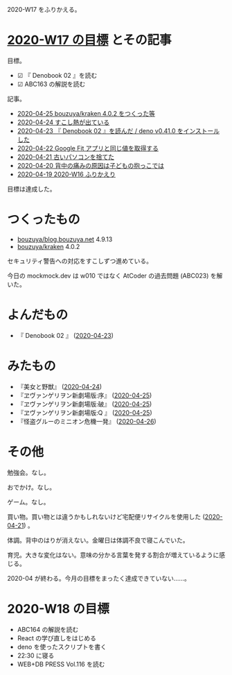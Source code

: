 2020-W17 をふりかえる。

# [2020-W17 の目標][2020-04-19] とその記事

目標。

- ☑ 『 Denobook 02 』を読む
- ☑ ABC163 の解説を読む

記事。

- [2020-04-25 bouzuya/kraken 4.0.2 をつくった等][2020-04-25]
- [2020-04-24 すこし熱が出ている][2020-04-24]
- [2020-04-23 『 Denobook 02 』を読んだ / deno v0.41.0 をインストールした][2020-04-23]
- [2020-04-22 Google Fit アプリと同じ値を取得する][2020-04-22]
- [2020-04-21 古いパソコンを捨てた][2020-04-21]
- [2020-04-20 背中の痛みの原因は子どもの抱っこでは][2020-04-20]
- [2020-04-19 2020-W16 ふりかえり][2020-04-19]

目標は達成した。

# つくったもの

- [bouzuya/blog.bouzuya.net][] 4.9.13
- [bouzuya/kraken][] 4.0.2

セキュリティ警告への対応をすこしずつ進めている。

今日の mockmock.dev は w010 ではなく AtCoder の過去問題 (ABC023) を解いた。

# よんだもの

- 『 Denobook 02 』 ([2020-04-23][])

# みたもの

- 『美女と野獣』 ([2020-04-24][])
- 『ヱヴァンゲリヲン新劇場版:序』 ([2020-04-25][])
- 『ヱヴァンゲリヲン新劇場版:破』 ([2020-04-25][])
- 『ヱヴァンゲリヲン新劇場版:Q 』 ([2020-04-25][])
- 『怪盗グルーのミニオン危機一発』 ([2020-04-26][])

# その他

勉強会。なし。

おでかけ。なし。

ゲーム。なし。

買い物。買い物とは違うかもしれないけど宅配便リサイクルを使用した ([2020-04-21][]) 。

体調。背中のはりが消えない。金曜日は体調不良で寝こんでいた。

育児。大きな変化はない。意味の分かる言葉を発する割合が増えているように感じる。

2020-04 が終わる。今月の目標をまったく達成できていない……。

# 2020-W18 の目標

- ABC164 の解説を読む
- React の学び直しをはじめる
- deno を使ったスクリプトを書く
- 22:30 に寝る
- WEB+DB PRESS Vol.116 を読む

[2020-04-19]: https://blog.bouzuya.net/2020/04/19/
[2020-04-20]: https://blog.bouzuya.net/2020/04/20/
[2020-04-21]: https://blog.bouzuya.net/2020/04/21/
[2020-04-22]: https://blog.bouzuya.net/2020/04/22/
[2020-04-23]: https://blog.bouzuya.net/2020/04/23/
[2020-04-24]: https://blog.bouzuya.net/2020/04/24/
[2020-04-25]: https://blog.bouzuya.net/2020/04/25/
[2020-04-26]: https://blog.bouzuya.net/2020/04/26/
[bouzuya/blog.bouzuya.net]: https://github.com/bouzuya/blog.bouzuya.net
[bouzuya/kraken]: https://github.com/bouzuya/kraken
